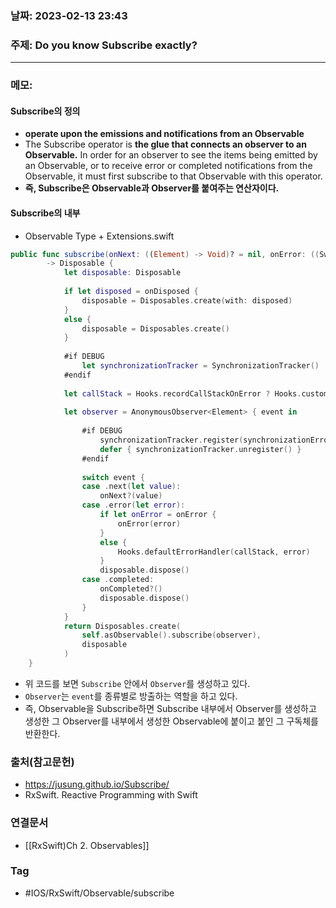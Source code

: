 ### 날짜: 2023-02-13 23:43

### 주제: Do you know Subscribe exactly?
---
### 메모: 
#### Subscribe의 정의 
- **operate upon the emissions and notifications from an Observable**
- The Subscribe operator is **the glue that connects an observer to an Observable.**  In order for an observer to see the items being emitted by an Observable, or to receive error or completed notifications from the Observable, it must first subscribe to that Observable with this operator. 
- **즉, Subscribe은 Observable과 Observer를 붙여주는 연산자이다.**
#### Subscribe의 내부
- Observable Type + Extensions.swift
``` swift 
public func subscribe(onNext: ((Element) -> Void)? = nil, onError: ((Swift.Error) -> Void)? = nil, onCompleted: (() -> Void)? = nil, onDisposed: (() -> Void)? = nil)
        -> Disposable {
            let disposable: Disposable
            
            if let disposed = onDisposed {
                disposable = Disposables.create(with: disposed)
            }
            else {
                disposable = Disposables.create()
            }
            
            #if DEBUG
                let synchronizationTracker = SynchronizationTracker()
            #endif
            
            let callStack = Hooks.recordCallStackOnError ? Hooks.customCaptureSubscriptionCallstack() : []
            
            let observer = AnonymousObserver<Element> { event in
                
                #if DEBUG
                    synchronizationTracker.register(synchronizationErrorMessage: .default)
                    defer { synchronizationTracker.unregister() }
                #endif
                
                switch event {
                case .next(let value):
                    onNext?(value)
                case .error(let error):
                    if let onError = onError {
                        onError(error)
                    }
                    else {
                        Hooks.defaultErrorHandler(callStack, error)
                    }
                    disposable.dispose()
                case .completed:
                    onCompleted?()
                    disposable.dispose()
                }
            }
            return Disposables.create(
                self.asObservable().subscribe(observer),
                disposable
            )
    }
```
- 위 코드를 보면 `Subscribe` 안에서 `Observer`를 생성하고 있다. 
- `Observer`는 `event`를 종류별로 방출하는 역할을 하고 있다. 
- 즉, Observable을 Subscribe하면 Subscribe 내부에서 Observer를 생성하고 생성한 그 Observer를 내부에서 생성한 Observable에 붙이고 붙인 그 구독체를 반환한다. 

### 출처(참고문헌) 
- https://jusung.github.io/Subscribe/
- RxSwift. Reactive Programming with Swift 

### 연결문서 
- [[RxSwift)Ch 2. Observables]]

### Tag
- #IOS/RxSwift/Observable/subscribe  
